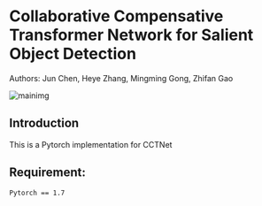 
# Collaborative Compensative Transformer Network for Salient Object Detection
Authors: Jun Chen, Heye Zhang, Mingming Gong, Zhifan Gao 

![mainimg](https://github.com/zhifan-gao/CCTNet/blob/main/framework.png)

## Introduction
This is a Pytorch implementation for CCTNet


## Requirement:
```
Pytorch == 1.7
```
